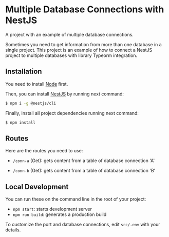 # Multiple Database Connections with NestJS

A project with an example of multiple database connections.

Sometimes you need to get information from more than one database in a single project. This project is an example of how to connect a NestJS project to multiple databases with library Typeorm integration.


## Installation

You need to install [Node](https://nodejs.org/en/) first. 

Then, you can install [NestJS](https://docs.nestjs.com/) by running next command:
```bash
$ npm i -g @nestjs/cli
```

Finally, install all project dependencies running next command:
```bash
$ npm install
```


## Routes

Here are the routes you need to use:

* `/conn-a` (Get): gets content from a table of database connection 'A'


* `/conn-b` (Get): gets content from a table of database connection 'B'


## Local Development

You can run these on the command line in the root of your project:

* `npm start`: starts development server
* `npm run build`: generates a production build

To customize the port and database connections, edit `src/.env` with your details.
